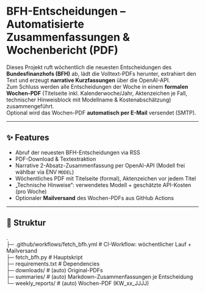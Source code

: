 # BFH-Entscheidungen – Automatisierte Zusammenfassungen & Wochenbericht (PDF)

Dieses Projekt ruft wöchentlich die neuesten Entscheidungen des **Bundesfinanzhofs (BFH)** ab, lädt die Volltext-PDFs herunter, extrahiert den Text und erzeugt **narrative Kurzfassungen** über die OpenAI-API.  
Zum Schluss werden alle Entscheidungen der Woche in einem **formalen Wochen-PDF** (Titelseite inkl. Kalenderwoche/Jahr, Aktenzeichen je Fall, technischer Hinweisblock mit Modellname & Kostenabschätzung) zusammengeführt.  
Optional wird das Wochen-PDF **automatisch per E-Mail** versendet (SMTP).

---

## ✨ Features
- Abruf der neuesten BFH-Entscheidungen via RSS
- PDF-Download & Textextraktion
- Narrative 2-Absatz-Zusammenfassung per OpenAI-API (Modell frei wählbar via ENV `MODEL`)
- Wöchentliches PDF mit Titelseite (formal), Aktenzeichen vor jedem Titel
- „Technische Hinweise“: verwendetes Modell + geschätzte API-Kosten (pro Woche)
- Optionaler **Mailversand** des Wochen-PDFs aus GitHub Actions

---

## 📂 Struktur
.\
├─ .github/workflows/fetch_bfh.yml # CI-Workflow: wöchentlicher Lauf + Mailversand\
├─ fetch_bfh.py # Hauptskript\
├─ requirements.txt # Dependencies\
├─ downloads/ # (auto) Original-PDFs\
├─ summaries/ # (auto) Markdown-Zusammenfassungen je Entscheidung\
└─ weekly_reports/ # (auto) Wochen-PDF (KW_xx_JJJJ)
